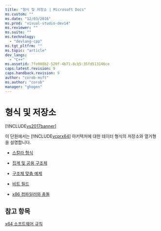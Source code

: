 ```yaml
---
title: "형식 및 저장소 | Microsoft Docs"
ms.custom: ""
ms.date: "12/03/2016"
ms.prod: "visual-studio-dev14"
ms.reviewer: ""
ms.suite: ""
ms.technology: 
  - "devlang-cpp"
ms.tgt_pltfrm: ""
ms.topic: "article"
dev_langs: 
  - "C++"
ms.assetid: 7fe008b2-520f-4b71-8cb5-35fd513146ce
caps.latest.revision: 9
caps.handback.revision: 9
author: "corob-msft"
ms.author: "corob"
manager: "ghogen"
---
```

# 형식 및 저장소
[!INCLUDE[vs2017banner](../assembler/inline/includes/vs2017banner.md)]

이 단원에서는 [!INCLUDE[vcprx64](../assembler/inline/includes/vcprx64_md.md)] 아키텍처에 대한 데이터 형식의 저장소와 열거형을 설명합니다.  
  
-   [스칼라 형식](../build/scalar-types.md)  
  
-   [집계 및 공용 구조체](../build/aggregates-and-unions.md)  
  
-   [구조체 맞춤 예제](../build/examples-of-structure-alignment.md)  
  
-   [비트 필드](../build/bitfields.md)  
  
-   [x86 컴파일러와 충돌](../build/conflicts-with-the-x86-compiler.md)  
  
## 참고 항목  
 [x64 소프트웨어 규칙](../build/x64-software-conventions.md)